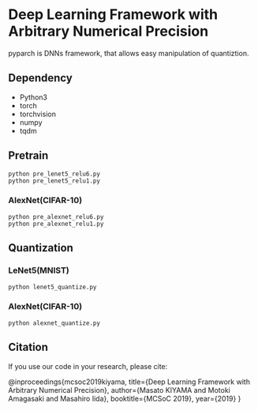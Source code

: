 # Deep Learning Framework with Arbitrary Numerical Precision
pyparch is DNNs framework, that allows easy manipulation of quantiztion.

## Dependency
- Python3
- torch
- torchvision
- numpy
- tqdm

## Pretrain

```
python pre_lenet5_relu6.py
python pre_lenet5_relu1.py
```

### AlexNet(CIFAR-10)
```
python pre_alexnet_relu6.py
python pre_alexnet_relu1.py
```

## Quantization
### LeNet5(MNIST)

```
python lenet5_quantize.py
```

### AlexNet(CIFAR-10)

```
python alexnet_quantize.py
```

## Citation
If you use our code in your research, please cite:

@inproceedings{mcsoc2019kiyama,
  title={Deep Learning Framework with Arbitrary Numerical Precision},
  author={Masato KIYAMA and Motoki Amagasaki and Masahiro Iida},
  booktitle={MCSoC 2019},
  year={2019}
}